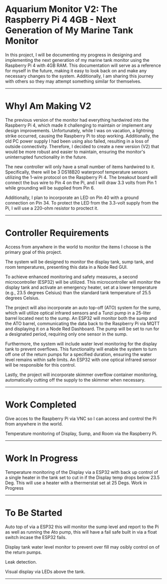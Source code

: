 #  Aquarium Monitor V2: The Raspberry Pi 4 4GB - Next Generation of My Marine Tank Monitor

In this project, I will be documenting my progress in designing and implementing the next generation of my marine tank monitor using the Raspberry Pi 4 with 4GB RAM. This documentation will serve as a reference for myself in the future, making it easy to look back on and make any necessary changes to the system. Additionally, I am sharing this journey with others so they may attempt something similar for themselves.

 ------
# WhyI Am Making V2

The previous version of the monitor had everything hardwired into the Raspberry Pi 4, which made it challenging to maintain or implement any design improvements. Unfortunately, while I was on vacation, a lightning strike occurred, causing the Raspberry Pi to stop working. Additionally, the old PC power supply I had been using also failed, resulting in a loss of outside connectivity. Therefore, I decided to create a new version (V2) that would be more robust and easier to maintain, ensuring the monitor's uninterrupted functionality in the future.

The new controller will only have a small number of items hardwired to it. Specifically, there will be 3 DS18B20 waterproof temperature sensors utilizing the 1-wire protocol on the Raspberry Pi 4. The breakout board will connect the bus wire to Pin 4 on the Pi, and I will draw 3.3 volts from Pin 1 while grounding will be supplied from Pin 6.

Additionally, I plan to incorporate an LED on Pin 40 with a ground connection on Pin 34. To protect the LED from the 3.3-volt supply from the Pi, I will use a 220-ohm resistor to proctect it.

 ------

# Controller Requirements

Access from anywhere in the world to monitor the items I choose is the primary goal of this project.

The system will be designed to monitor the display tank, sump tank, and room temperatures, presenting this data in a Node Red GUI.

To achieve enhanced monitoring and safety measures, a second microcontroller (ESP32) will be utilized. This microcontroller will monitor the display tank and activate an emergency heater, set at a lower temperature (e.g., 23.5 degrees Celsius) than the standard tank temperature of 25.5 degrees Celsius.

The project will also incorporate an auto top-off (ATO) system for the sump, which will utilize optical infrared sensors and a Tunzi pump in a 25-liter barrel located next to the sump. An ESP32 will monitor both the sump and the ATO barrel, communicating the data back to the Raspberry Pi via MQTT and displaying it on a Node Red Dashboard. The pump will be set to run for a designated period, requiring only one sensor in the sump.

Furthermore, the system will include water level monitoring for the display tank to prevent overflows. This functionality will enable the system to turn off one of the return pumps for a specified duration, ensuring the water level remains within safe limits. An ESP32 with one optical infrared sensor will be responsible for this control.

Lastly, the project will incorporate skimmer overflow container monitoring, automatically cutting off the supply to the skimmer when necessary.

-----

# Work Completed

Give acces to the Raspberry Pi via VNC so I can access and control the Pi from anywhere in the world.

Temperature monitoring of Display, Sump, and Room via the Raspberry Pi.


----

# Work In Progress



Temperature monitoring of the Display via a ESP32 with back up control of a single heater in the tank set to cut in if the Display temp drops below 23.5 Deg. This will use a heater with a thermerstat set at 25 Degs. Work in Progress

----

# To Be Started

Auto top of via a ESP32 this will monitor the sump level and report to the Pi as well as running the Ato pump, this will have a fail safe built in via a float switch incase the ESP32 fails.

Display tank water level monitor to prevent over fill may osibly control on of the return pumps.

Leak detection.

Visual display via LEDs above the tank.

----



